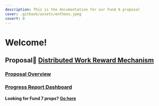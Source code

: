 ```yaml
---
description: This is the documentation for our Fund 6 proposal
cover: .gitbook/assets/entheos.jpeg
coverY: 0
---
```


# Welcome!

## Proposal:link: [Distributed Work Reward Mechanism](https://cardano.ideascale.com/a/dtd/Distributed-Work-Reward-Mechanism/368091-48088)

### [Proposal Overview](the-proposal/overview.md)

### [Progress Report Dashboard](progress-report/impact-dashboard.md)

#### Looking for Fund 7 props? [Go here](https://app.gitbook.com/o/-MfDTnOgoM06oJZx1HD0/s/6C0gfT2PJ53g1vUj7L3Z/)

